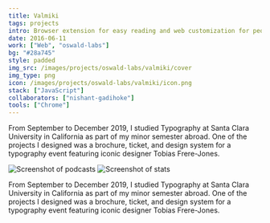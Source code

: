 ```yaml
---
title: Valmiki
tags: projects
intro: Browser extension for easy reading and web customization for people with dyslexia
date: 2016-06-11
work: ["Web", "oswald-labs"]
bg: "#28a745"
style: padded
img_src: /images/projects/oswald-labs/valmiki/cover
img_type: png
icon: /images/projects/oswald-labs/valmiki/icon.png
stack: ["JavaScript"]
collaborators: ["nishant-gadihoke"]
tools: ["Chrome"]
---
```


From September to December 2019, I studied Typography at Santa Clara University in California as part of my minor semester abroad. One of the projects I designed was a brochure, ticket, and design system for a typography event featuring iconic designer Tobias Frere-Jones.

<div class="two-images">
  <img src="/images/projects/oswald-labs/valmiki/homepage.png" alt="Screenshot of podcasts">
  <img src="/images/projects/oswald-labs/valmiki/preferences.png" alt="Screenshot of stats">
</div>

From September to December 2019, I studied Typography at Santa Clara University in California as part of my minor semester abroad. One of the projects I designed was a brochure, ticket, and design system for a typography event featuring iconic designer Tobias Frere-Jones.

<div class="image"><img alt="" src="/images/projects/oswald-labs/valmiki/cover.png"></div>
